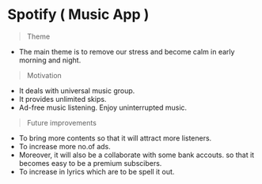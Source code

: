 # **Spotify** **( Music App )**
> Theme
* The main theme is to remove our stress and become calm in early morning and night.
> Motivation
* It deals with universal music group.
* It provides unlimited skips.
* Ad-free music listening. Enjoy uninterrupted music.
> Future improvements
* To bring more contents so that it will attract more listeners. 
* To increase more no.of ads.
* Moreover, it will also be a collaborate with some bank accouts. so that it becomes easy to be a premium subscibers.
* To increase in lyrics which are to be spell it out.  
